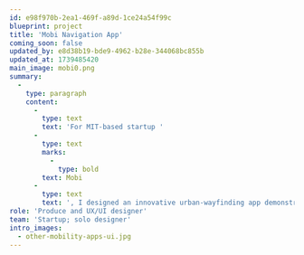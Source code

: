```yaml
---
id: e98f970b-2ea1-469f-a89d-1ce24a54f99c
blueprint: project
title: 'Mobi Navigation App'
coming_soon: false
updated_by: e8d38b19-bde9-4962-b28e-344068bc855b
updated_at: 1739485420
main_image: mobi0.png
summary:
  -
    type: paragraph
    content:
      -
        type: text
        text: 'For MIT-based startup '
      -
        type: text
        marks:
          -
            type: bold
        text: Mobi
      -
        type: text
        text: ', I designed an innovative urban-wayfinding app demonstrating their powerful multi-modal technology.'
role: 'Produce and UX/UI designer'
team: 'Startup; solo designer'
intro_images:
  - other-mobility-apps-ui.jpg
---
```

